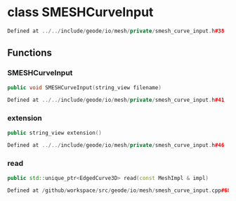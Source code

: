 # class SMESHCurveInput

```cpp
Defined at ../../include/geode/io/mesh/private/smesh_curve_input.h#38
```

## Functions

### SMESHCurveInput

```cpp
public void SMESHCurveInput(string_view filename)
```

```cpp
Defined at ../../include/geode/io/mesh/private/smesh_curve_input.h#41
```

### extension

```cpp
public string_view extension()
```

```cpp
Defined at ../../include/geode/io/mesh/private/smesh_curve_input.h#46
```

### read

```cpp
public std::unique_ptr<EdgedCurve3D> read(const MeshImpl & impl)
```

```cpp
Defined at /github/workspace/src/geode/io/mesh/smesh_curve_input.cpp#68
```



